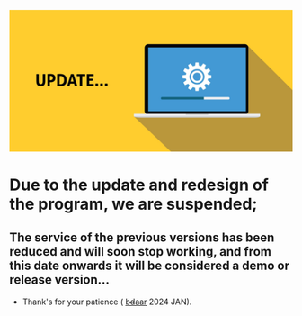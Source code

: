 ![img](https://github.com/bdaar/SHIELD/blob/main/UI-UX%2Fupdate.png)

# Due to the update and redesign of the program, we are suspended;

## The service of the previous versions has been reduced and will soon stop working, and from this date onwards it will be considered a demo or release version...

+ Thank's for your patience ( [b̴d̴aar](https://github.com/bdaar) 2024 JAN).
